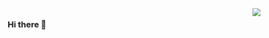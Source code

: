 <img align="right" src="https://github-readme-stats.vercel.app/api?username=youthriverside&show_icons=true&icon_color=CE1D2D&text_color=718096&bg_color=ffffff&hide_title=true" />

### Hi there 👋

<!--
**youthriverside/youthriverside** is a ✨ _special_ ✨ repository because its `README.md` (this file) appears on your GitHub profile.

